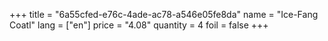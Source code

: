 +++
title = "6a55cfed-e76c-4ade-ac78-a546e05fe8da"
name = "Ice-Fang Coatl"
lang = ["en"]
price = "4.08"
quantity = 4
foil = false
+++

